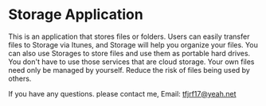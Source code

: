 # Storage Application

This is an application that stores files or folders.
Users can easily transfer files to Storage via Itunes, and Storage will help you organize your files.
You can also use Storages to store files and use them as portable hard drives.
You don't have to use those services that are cloud storage. Your own files need only be managed by yourself. Reduce the risk of files being used by others.

If you have any questions. please contact me, Email: tfjrf17@yeah.net
